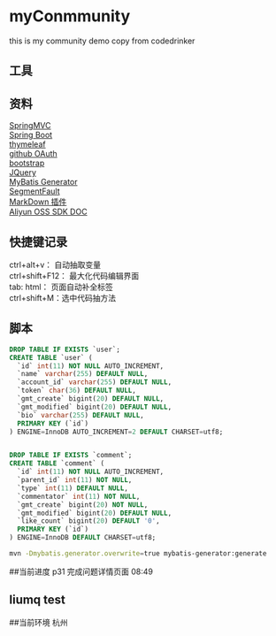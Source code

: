 ﻿# myConmmunity
this is my community demo copy from codedrinker

## 工具

## 资料
[SpringMVC](https://docs.spring.io/spring/docs/5.2.4.RELEASE/spring-framework-reference/web.html#spring-web)  
[Spring Boot](https://docs.spring.io/spring-boot/docs/2.2.5.RELEASE/reference/htmlsingle/)  
[thymeleaf](https://www.thymeleaf.org/)  
[github OAuth ](https://developer.github.com/apps/building-oauth-apps/creating-an-oauth-app/)  
[bootstrap](https://v3.bootcss.com/css/)  
[JQuery](jquert.com)  
[MyBatis Generator](http://mybatis.org/generator/)  
[SegmentFault](https://segmentfault.com/)  
[MarkDown 插件](http://editor.md.ipandao.com/)  
[Aliyun OSS SDK DOC](https://help.aliyun.com/document_detail/32008.html?spm=a2c4g.11186623.6.765.16ed69cbvSlsP2)  




## 快捷键记录
ctrl+alt+v： 自动抽取变量  
ctrl+shift+F12： 最大化代码编辑界面  
tab: html： 页面自动补全标签  
ctrl+shift+M：选中代码抽方法

## 脚本  
```sql
DROP TABLE IF EXISTS `user`;
CREATE TABLE `user` (
  `id` int(11) NOT NULL AUTO_INCREMENT,
  `name` varchar(255) DEFAULT NULL,
  `account_id` varchar(255) DEFAULT NULL,
  `token` char(36) DEFAULT NULL,
  `gmt_create` bigint(20) DEFAULT NULL,
  `gmt_modified` bigint(20) DEFAULT NULL,
  `bio` varchar(255) DEFAULT NULL,
  PRIMARY KEY (`id`)
) ENGINE=InnoDB AUTO_INCREMENT=2 DEFAULT CHARSET=utf8;
```

```sql

DROP TABLE IF EXISTS `comment`;
CREATE TABLE `comment` (
  `id` int(11) NOT NULL AUTO_INCREMENT,
  `parent_id` int(11) NOT NULL,
  `type` int(11) DEFAULT NULL,
  `commentator` int(11) NOT NULL,
  `gmt_create` bigint(20) NOT NULL,
  `gmt_modified` bigint(20) DEFAULT NULL,
  `like_count` bigint(20) DEFAULT '0',
  PRIMARY KEY (`id`)
) ENGINE=InnoDB DEFAULT CHARSET=utf8;
```

```bash
mvn -Dmybatis.generator.overwrite=true mybatis-generator:generate
```

##当前进度
p31 完成问题详情页面 08:49

## liumq test



##当前环境 杭州  
